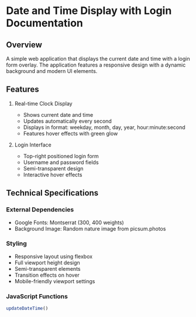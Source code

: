 # Date and Time Display with Login Documentation

## Overview
A simple web application that displays the current date and time with a login form overlay. The application features a responsive design with a dynamic background and modern UI elements.

## Features
1. Real-time Clock Display
   - Shows current date and time
   - Updates automatically every second
   - Displays in format: weekday, month, day, year, hour:minute:second
   - Features hover effects with green glow

2. Login Interface
   - Top-right positioned login form
   - Username and password fields
   - Semi-transparent design
   - Interactive hover effects

## Technical Specifications

### External Dependencies
- Google Fonts: Montserrat (300, 400 weights)
- Background Image: Random nature image from picsum.photos

### Styling
- Responsive layout using flexbox
- Full viewport height design
- Semi-transparent elements
- Transition effects on hover
- Mobile-friendly viewport settings

### JavaScript Functions
```javascript
updateDateTime()
